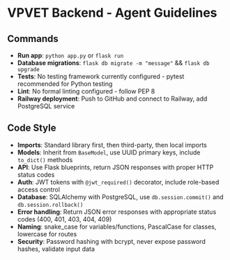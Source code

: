 # VPVET Backend - Agent Guidelines

## Commands
- **Run app**: `python app.py` or `flask run`
- **Database migrations**: `flask db migrate -m "message"` && `flask db upgrade`
- **Tests**: No testing framework currently configured - pytest recommended for Python testing
- **Lint**: No formal linting configured - follow PEP 8
- **Railway deployment**: Push to GitHub and connect to Railway, add PostgreSQL service

## Code Style
- **Imports**: Standard library first, then third-party, then local imports
- **Models**: Inherit from `BaseModel`, use UUID primary keys, include `to_dict()` methods
- **API**: Use Flask blueprints, return JSON responses with proper HTTP status codes
- **Auth**: JWT tokens with `@jwt_required()` decorator, include role-based access control
- **Database**: SQLAlchemy with PostgreSQL, use `db.session.commit()` and `db.session.rollback()`
- **Error handling**: Return JSON error responses with appropriate status codes (400, 401, 403, 404, 409)
- **Naming**: snake_case for variables/functions, PascalCase for classes, lowercase for routes
- **Security**: Password hashing with bcrypt, never expose password hashes, validate input data